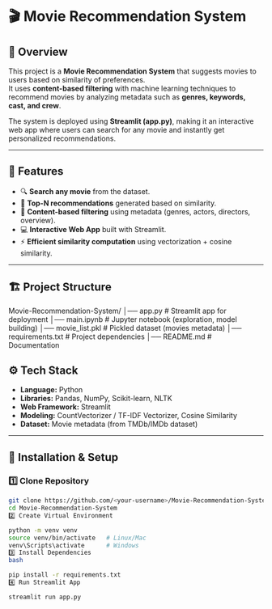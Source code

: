 # 🎬 Movie Recommendation System

## 📌 Overview
This project is a **Movie Recommendation System** that suggests movies to users based on similarity of preferences.  
It uses **content-based filtering** with machine learning techniques to recommend movies by analyzing metadata such as **genres, keywords, cast, and crew**.  

The system is deployed using **Streamlit (app.py)**, making it an interactive web app where users can search for any movie and instantly get personalized recommendations.

---

## 🎯 Features
- 🔍 **Search any movie** from the dataset.  
- 🎥 **Top-N recommendations** generated based on similarity.  
- 🧠 **Content-based filtering** using metadata (genres, actors, directors, overview).  
- 💻 **Interactive Web App** built with Streamlit.  
- ⚡ **Efficient similarity computation** using vectorization + cosine similarity.  

---

## 🏗️ Project Structure
Movie-Recommendation-System/
│── app.py # Streamlit app for deployment
│── main.ipynb # Jupyter notebook (exploration, model building)
│── movie_list.pkl # Pickled dataset (movies metadata)
│── requirements.txt # Project dependencies
│── README.md # Documentation


## ⚙️ Tech Stack
- **Language:** Python  
- **Libraries:** Pandas, NumPy, Scikit-learn, NLTK  
- **Web Framework:** Streamlit  
- **Modeling:** CountVectorizer / TF-IDF Vectorizer, Cosine Similarity  
- **Dataset:** Movie metadata (from TMDb/IMDb dataset)  

---

## 🚀 Installation & Setup

### 1️⃣ Clone Repository
```bash
git clone https://github.com/<your-username>/Movie-Recommendation-System.git
cd Movie-Recommendation-System
2️⃣ Create Virtual Environment

python -m venv venv
source venv/bin/activate   # Linux/Mac
venv\Scripts\activate      # Windows
3️⃣ Install Dependencies
bash

pip install -r requirements.txt
4️⃣ Run Streamlit App

streamlit run app.py

